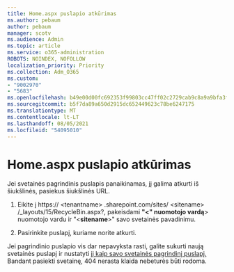 ```yaml
---
title: Home.aspx puslapio atkūrimas
ms.author: pebaum
author: pebaum
manager: scotv
ms.audience: Admin
ms.topic: article
ms.service: o365-administration
ROBOTS: NOINDEX, NOFOLLOW
localization_priority: Priority
ms.collection: Adm_O365
ms.custom:
- "9002970"
- "5683"
ms.openlocfilehash: b49e00d00fc692353f99803cc47ff02c2729cab9c8a9a9bfa3ff4674d785bda5
ms.sourcegitcommit: b5f7da89a650d2915dc652449623c78be6247175
ms.translationtype: MT
ms.contentlocale: lt-LT
ms.lasthandoff: 08/05/2021
ms.locfileid: "54095010"
---
```

# <a name="recover-the-homeaspx-page"></a>Home.aspx puslapio atkūrimas

Jei svetainės pagrindinis puslapis panaikinamas, jį galima atkurti iš šiukšlinės, pasiekus šiukšlinės URL.

1. Eikite į https:// \<tenantname> .sharepoint.com/sites/ \<sitename> /_layouts/15/RecycleBin.aspx?, pakeisdami **"<" nuomotojo vardą**> nuomotojo vardu ir "<**sitename**>" savo svetainės pavadinimu.

2. Pasirinkite puslapį, kuriame norite atkurti.

Jei pagrindinio puslapio vis dar nepavyksta rasti, galite sukurti naują svetainės puslapį ir nustatyti [jį kaip savo svetainės pagrindinį puslapį.](https://support.microsoft.com/en-gb/office/use-a-different-page-for-your-sharepoint-site-home-page-35a5022c-f84a-455d-985e-c691ab5dfa17?ui=en-us&rs=en-gb&ad=gb) Bandant pasiekti svetainę, 404 nerasta klaida nebeturės būti rodoma.
